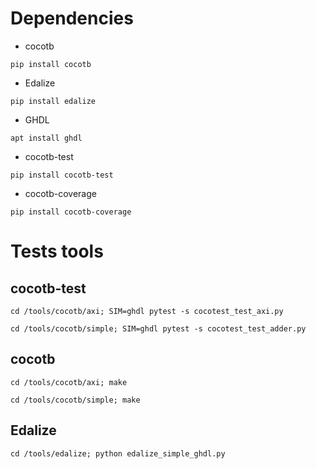 # Dependencies

- cocotb
```
pip install cocotb
```

- Edalize
```
pip install edalize
```

- GHDL
```
apt install ghdl
```

- cocotb-test
```
pip install cocotb-test
```
- cocotb-coverage
```
pip install cocotb-coverage
```

# Tests tools

## cocotb-test

```
cd /tools/cocotb/axi; SIM=ghdl pytest -s cocotest_test_axi.py

```
```
cd /tools/cocotb/simple; SIM=ghdl pytest -s cocotest_test_adder.py
```

## cocotb

```
cd /tools/cocotb/axi; make

```
```
cd /tools/cocotb/simple; make
```

## Edalize

```
cd /tools/edalize; python edalize_simple_ghdl.py

```
